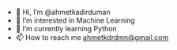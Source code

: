 - 👋 Hi, I’m @ahmetkadirduman
- 👀 I’m interested in Machine Learning
- 🌱 I’m currently learning Python
- 📫 How to reach me ahmetkdrdmn@gmail.com

<!---
ahmetkadirduman/ahmetkadirduman is a ✨ special ✨ repository because its `README.md` (this file) appears on your GitHub profile.
You can click the Preview link to take a look at your changes.
--->
